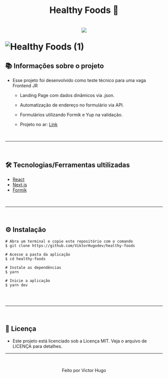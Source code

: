 <h1 align="center">Healthy Foods 🍉<h1>


<p align="center">
  <img src="https://user-images.githubusercontent.com/85125378/150432029-d76a4fe6-042f-4ab8-8214-419b00f28240.png"/>

![Healthy Foods (1)](https://user-images.githubusercontent.com/85125378/150433042-239d0775-ecbb-4a25-9e2f-a4727268b8de.gif)



## 📚 Informações sobre o projeto
      

* Esse projeto foi desenvolvido como teste técnico para uma vaga Frontend JR

  * Landing Page com dados dinâmicos via .json.

  * Automatização de endereço no formulário via API.

  * Formulários utilizando Formik e Yup na validação.
  
  * Projeto no ar: [Link](https://healthy-foods-seven.vercel.app/)
      
      
&nbsp;
___
&nbsp;


## 🛠️ Tecnologias/Ferramentas ultilizadas

* [React](https://pt-br.reactjs.org/E)
* [Next.js](https://nextjs.org/)
* [Formik](https://formik.org/)

&nbsp;
___
&nbsp;

## ⚙️ Instalação
```
# Abra um terminal e copie este repositório com o comando
$ git clone https://github.com/ViktorHugodev/healthy-foods
```

```
# Acesse a pasta da aplicação
$ cd healthy-foods

# Instale as dependências
$ yarn

# Inicie a aplicação
$ yarn dev


```

&nbsp;
___
&nbsp;


## 📝 Licença
- Este projeto está licenciado sob a Licença MIT. Veja o arquivo de LICENÇA para detalhes.
&nbsp;
___
&nbsp;

<p align="center">Feito por Victor Hugo<p>
